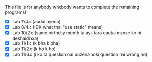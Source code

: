 This file is for anybody whobody wants to complete the remaining programs!

- [X] Lab 7/4.c (audai ayena)
- [X] Lab 8/4.c (IDK what that "use static" means)
- [X] Lab 10/2.c (same birthday month ta ayo tara eautai manxe ko ni dekhaidinxa)
- [X] Lab 11/1.c (k bha k bha)
- [X] Lab 11/2.c (k ho k ho)
- [X] Lab 11/6.c (i ko ta question nai buzena hoki question nai wrong ho)
